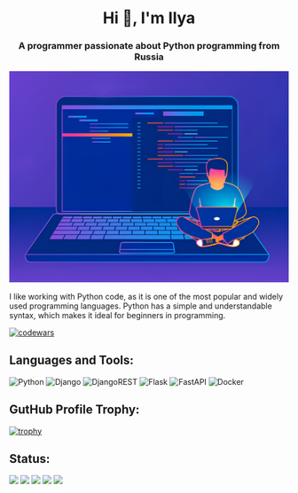 <h1 align="center">Hi 👋, I'm Ilya</h1>
<h3 align="center">A programmer passionate about Python programming from Russia</h3>

![Image](https://github.com/IlyaVasilevsky47/IlyaVasilevsky47/blob/main/IlyaVasilevsky47_profile.png)
 
I like working with Python code, as it is one of the most popular and widely used programming languages. Python has a simple and understandable syntax, which makes it ideal for beginners in programming.

[![codewars](https://www.codewars.com/users/IlyaVasilevsky47/badges/large)](https://www.codewars.com/users/IlyaVasilevsky47) 

## Languages and Tools:
![Python](https://img.shields.io/badge/python-3670A0?style=for-the-badge&logo=python&logoColor=ffdd54)
![Django](https://img.shields.io/badge/django-%23092E20.svg?style=for-the-badge&logo=django&logoColor=white)
![DjangoREST](https://img.shields.io/badge/DJANGO-REST-ff1709?style=for-the-badge&logo=django&logoColor=white&color=ff1709&labelColor=gray)
![Flask](https://img.shields.io/badge/flask-%23000.svg?style=for-the-badge&logo=flask&logoColor=white)
![FastAPI](https://img.shields.io/badge/FastAPI-005571?style=for-the-badge&logo=fastapi)
![Docker](https://img.shields.io/badge/docker-%230db7ed.svg?style=for-the-badge&logo=docker&logoColor=white)

## GutHub Profile Trophy:
[![trophy](https://github-profile-trophy.vercel.app/?username=IlyaVasilevsky47&theme=gruvbox)](https://github.com/IlyaVasilevsky47/github-profile-trophy)

## Status:
![](https://github-profile-summary-cards.vercel.app/api/cards/profile-details?username=IlyaVasilevsky47&theme=solarized_dark)
![](https://github-profile-summary-cards.vercel.app/api/cards/most-commit-language?username=IlyaVasilevsky47&theme=solarized_dark)
![](https://github-profile-summary-cards.vercel.app/api/cards/repos-per-language?username=IlyaVasilevsky47&theme=solarized_dark)
![](https://github-profile-summary-cards.vercel.app/api/cards/stats?username=IlyaVasilevsky47&theme=solarized_dark)
![](https://github-profile-summary-cards.vercel.app/api/cards/productive-time?username=IlyaVasilevsky47&theme=solarized_dark)
